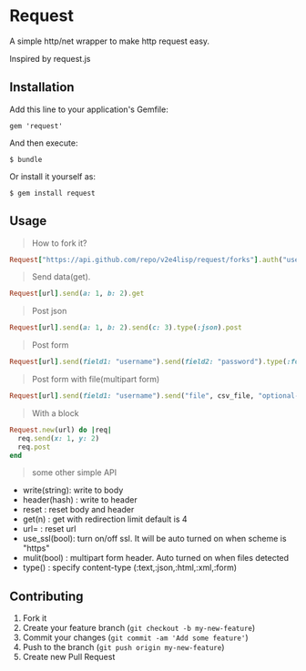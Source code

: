 # Request

A simple http/net wrapper to make http request easy.

Inspired by request.js

## Installation

Add this line to your application's Gemfile:

    gem 'request'

And then execute:

    $ bundle

Or install it yourself as:

    $ gem install request

## Usage

> How to fork it?

```ruby
Request["https://api.github.com/repo/v2e4lisp/request/forks"].auth("user", "pass").post
```

> Send data(get).

```ruby
Request[url].send(a: 1, b: 2).get
```

> Post json

```ruby
Request[url].send(a: 1, b: 2).send(c: 3).type(:json).post
```

> Post form

```ruby
Request[url].send(field1: "username").send(field2: "password").type(:form).post
```

> Post form with file(multipart form)

```ruby
Request[url].send(field1: "username").send("file", csv_file, "optional-filename").post
```

> With a block

```ruby
Request.new(url) do |req|
  req.send(x: 1, y: 2)
  req.post
end
```

> some other simple API

* write(string): write to body
* header(hash) : write to header
* reset        : reset body and header
* get(n)       : get with redirection limit default is 4
* url=         : reset url
* use_ssl(bool): turn on/off ssl. It will be auto turned on when scheme is "https"
* mulit(bool)  : multipart form header. Auto turned on when files detected
* type()       : specify content-type (:text,:json,:html,:xml,:form)



## Contributing

1. Fork it
2. Create your feature branch (`git checkout -b my-new-feature`)
3. Commit your changes (`git commit -am 'Add some feature'`)
4. Push to the branch (`git push origin my-new-feature`)
5. Create new Pull Request
